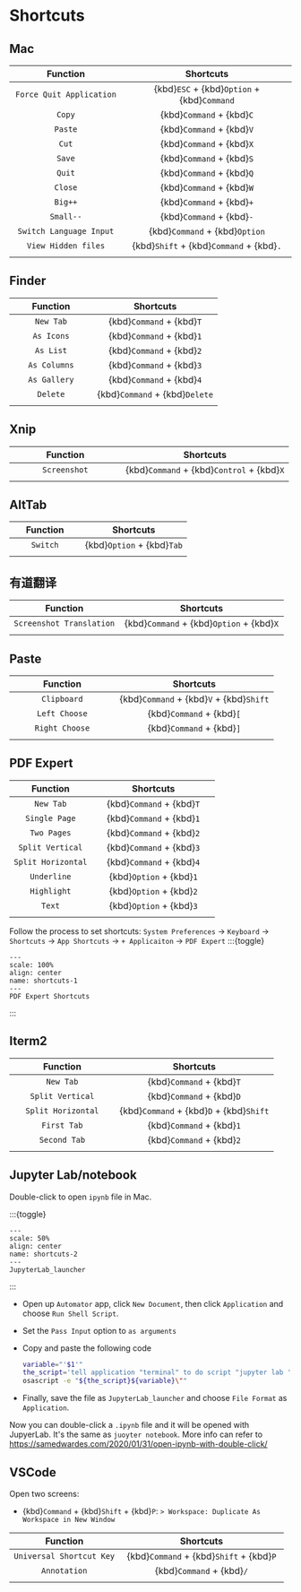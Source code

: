 # Shortcuts

<style>
table th:first-of-type {
    width: 40%;
}
table th:nth-of-type(2) {
    width: 60%;
}
</style>



## Mac

|      Function     |    Shortcuts    |      
| :--------------:  | :-------------: |
| `Force Quit Application` | {kbd}`ESC` + {kbd}`Option` + {kbd}`Command`   |
| `Copy`            | {kbd}`Command` + {kbd}`C`   |
| `Paste`           | {kbd}`Command` + {kbd}`V`   |
| `Cut`             | {kbd}`Command` + {kbd}`X`   |
| `Save`            | {kbd}`Command` + {kbd}`S`   |
| `Quit`            | {kbd}`Command` + {kbd}`Q`   |
| `Close`           | {kbd}`Command` + {kbd}`W`   |
| `Big++`           | {kbd}`Command` + {kbd}`+`   |   
| `Small--`         | {kbd}`Command` + {kbd}`-`   |
| `Switch Language Input` | {kbd}`Command` + {kbd}`Option`   |
| `View Hidden files` | {kbd}`Shift` + {kbd}`Command` + {kbd}`.`  |
|    |    |

## Finder

|    Function       |    Shortcuts    |      
| :------------:    | :-------------: |
| `New Tab`         | {kbd}`Command` + {kbd}`T`   |
| `As Icons`        |  {kbd}`Command` + {kbd}`1`  |
| `As List`         | {kbd}`Command` + {kbd}`2`   |
| `As Columns`      |  {kbd}`Command` + {kbd}`3`  |
| `As Gallery`      | {kbd}`Command` + {kbd}`4`   |
| `Delete`          | {kbd}`Command` + {kbd}`Delete` |
|    |    |



## Xnip

|    Function       |    Shortcuts    |      
| :------------:    | :-------------: |
| `Screenshot`      |  {kbd}`Command` + {kbd}`Control` + {kbd}`X`  |
|    |    |



## AltTab

|    Function       |    Shortcuts    |      
| :------------:    | :-------------: |
| `Switch`          |  {kbd}`Option` + {kbd}`Tab`  |
|    |    |



## 有道翻译

|    Function       |    Shortcuts    |      
| :------------:    | :-------------: |
| `Screenshot Translation`  | {kbd}`Command` + {kbd}`Option` + {kbd}`X`   |
|    |    |



## Paste

|    Function       |    Shortcuts    |      
| :------------:    | :-------------: |
| `Clipboard`   | {kbd}`Command` + {kbd}`V` + {kbd}`Shift`   |
| `Left Choose`   | {kbd}`Command` + {kbd}`[`   |
| `Right Choose`  | {kbd}`Command` + {kbd}`]`   |
|    |    |



## PDF Expert

|    Function       |    Shortcuts    |      
| :------------:    | :-------------: |
| `New Tab`         | {kbd}`Command` + {kbd}`T`|
| `Single Page`     |  {kbd}`Command` + {kbd}`1`  |
| `Two Pages`       | {kbd}`Command` + {kbd}`2`   |
| `Split Vertical`  | {kbd}`Command` + {kbd}`3`   |
| `Split Horizontal` |  {kbd}`Command` + {kbd}`4`  |
| `Underline`       |  {kbd}`Option` + {kbd}`1`  |
| `Highlight`       |  {kbd}`Option` + {kbd}`2`  |
| `Text`            |  {kbd}`Option` + {kbd}`3`  |
|    |    |



Follow the process to set shortcuts: `System Preferences` -> `Keyboard` -> `Shortcuts` -> `App Shortcuts` -> `+ Applicaiton` -> `PDF Expert`
:::{toggle}
```{figure} ./files/Shortcuts-1.jpg
---
scale: 100%
align: center
name: shortcuts-1
---
PDF Expert Shortcuts
```
:::


## Iterm2

|    Function       |    Shortcuts    |      
| :------------:    | :-------------: |
| `New Tab`         | {kbd}`Command` + {kbd}`T`   |
| `Split Vertical`  | {kbd}`Command` + {kbd}`D`   |
| `Split Horizontal` | {kbd}`Command` + {kbd}`D` + {kbd}`Shift`   |
| `First Tab`       |  {kbd}`Command` + {kbd}`1`  |
| `Second Tab`      | {kbd}`Command` + {kbd}`2`   |
|    |    |

## Jupyter Lab/notebook


Double-click to open `ipynb` file in Mac.

:::{toggle}
```{figure} ./files/Shortcuts-2.jpg
---
scale: 50%
align: center
name: shortcuts-2
---
JupyterLab_launcher
```
:::

- Open up `Automator` app, click `New Document`, then click `Application` and choose `Run Shell Script`.

- Set the `Pass Input` option to `as arguments`

- Copy and paste the following code
    ```bash
    variable="'$1'"
    the_script='tell application "terminal" to do script "jupyter lab '
    osascript -e "${the_script}${variable}\""
    ```

- Finally, save the file as `JupyterLab_launcher` and choose `File Format` as `Application`.




Now you can double-click a `.ipynb` file and it will be opened with JupyerLab. It's the same as `juoyter notebook`. More info can refer to https://samedwardes.com/2020/01/31/open-ipynb-with-double-click/


## VSCode
Open two screens:
- {kbd}`Command` + {kbd}`Shift` + {kbd}`P`: `> Workspace: Duplicate As Workspace in New Window`

|    Function       |    Shortcuts    |      
| :------------:    | :-------------: |
| `Universal Shortcut Key` | {kbd}`Command` + {kbd}`Shift` + {kbd}`P`   |
| `Annotation`      | {kbd}`Command` + {kbd}`/`   |
|    |    |



